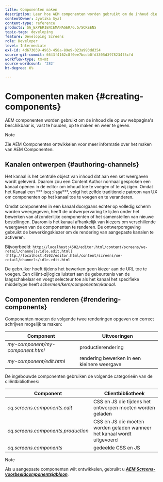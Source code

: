 ```yaml
---
title: Componenten maken
description: Leer hoe AEM componenten worden gebruikt om de inhoud die op uw webpagina's beschikbaar is, vast te houden, op te maken en weer te geven.
contentOwner: Jyotika Syal
content-type: reference
products: SG_EXPERIENCEMANAGER/6.5/SCREENS
topic-tags: developing
feature: Developing Screens
role: Developer
level: Intermediate
exl-id: 4d673039-4963-458a-89e9-023a993dd354
source-git-commit: 6643f4162c8f0ee7bcdb0fd3305d3978234f5cfd
workflow-type: tm+mt
source-wordcount: '282'
ht-degree: 0%

---
```


# Componenten maken {#creating-components}

AEM componenten worden gebruikt om de inhoud die op uw webpagina&#39;s beschikbaar is, vast te houden, op te maken en weer te geven.

>[!NOTE]
>
>Zie AEM Componenten ontwikkelen voor meer informatie over het maken van AEM Componenten.

## Kanalen ontwerpen {#authoring-channels}

Het kanaal is het centrale object van inhoud dat aan een set weergaven wordt geleverd. Daarom zou een Content Author normaal gesproken een kanaal openen in de editor om inhoud toe te voegen of te wijzigen. Omdat het Kanaal een *** is`cq:Page`***, volgt het zelfde traditionele patroon van UX om componenten op het kanaal toe te voegen en te veranderen.

Omdat componenten in een kanaal doorgaans echter op volledig scherm worden weergegeven, heeft de ontwerpervaring te lijden onder het bewerken van afzonderlijke componenten of het samenstellen van nieuwe bestellingen. Daarom is het kanaal afhankelijk van kiezers om verschillende weergaven van de componenten te renderen. De ontwerpomgeving gebruikt de bewerkingskiezer om de rendering van aangepaste kanalen te activeren.

Bijvoorbeeld: `http://localhost:4502/editor.html/content/screens/we-retail/channels/idle.edit.html](http://localhost:4502/editor.html/content/screens/we-retail/channels/idle.edit.html`

De gebruiker hoeft tijdens het bewerken geen kiezer aan de URL toe te voegen. Een cliënt-zijlogica luistert aan de gebeurtenis van de laagschakelaar en voegt selecteur toe als het kanaal het specifieke middeltype heeft *schermen/kern/componenten/kanaal*.

## Componenten renderen {#rendering-components}

Componenten moeten de volgende twee renderingen opgeven om correct schrijven mogelijk te maken:

| **Component** | **Uitvoeringen** |
|---|---|
| *my-component/my-component.html* | productierendering |
| *my-component/edit.html* | rendering bewerken in een kleinere weergave |

De ingebouwde componenten gebruiken de volgende categorieën van de cliëntbibliotheek:

| **Component** | **Clientbibliotheek** |
|---|---|
| *cq.screens.components.edit* | CSS en JS die tijdens het ontwerpen moeten worden geladen |
| *cq.screens.components.production* | CSS en JS die moeten worden geladen wanneer het kanaal wordt uitgevoerd |
| *cq.screens.components* | gedeelde CSS en JS |

>[!NOTE]
>
>Als u aangepaste componenten wilt ontwikkelen, gebruikt u ***[AEM Screens-voorbeeldcomponentsjabloon](https://github.com/Adobe-Marketing-Cloud/aem-screens-component-template)***.
